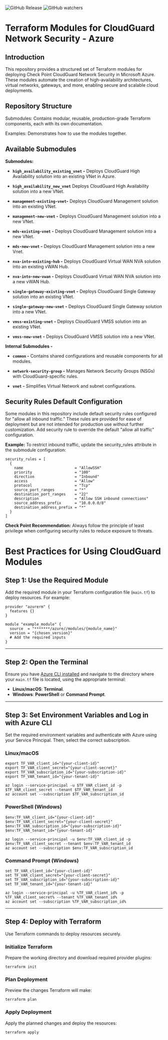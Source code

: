 ![GitHub Release](https://img.shields.io/github/v/release/chkp-guybarak/terraform-azure-guy-test1)
![GitHub watchers](https://img.shields.io/github/watchers/chkp-guybarak/terraform-azure-guy-test1)

# Terraform Modules for CloudGuard Network Security - Azure


## Introduction
This repository provides a structured set of Terraform modules for deploying Check Point CloudGuard Network Security in Microsoft Azure. These modules automate the creation of high-availability architectures, virtual networks, gateways, and more, enabling secure and scalable cloud deployments.

## Repository Structure
Submodules: Contains modular, reusable, production-grade Terraform components, each with its own documentation.

Examples: Demonstrates how to use the modules together.

## Available Submodules

**Submodules:**

* **`high_availability_existing_vnet` -** Deploys CloudGuard High Availability solution into an existing VNet in Azure.

* **`high_availability_new_vnet`** Deploys CloudGuard High Availability solution into a new VNet.

* **`management-existing-vnet`-** Deploys CloudGuard Management solution into an existing VNet.

* **`management-new-vnet` -** Deploys CloudGuard Management solution into a new VNet.

* **`mds-existing-vnet` -** Deploys CloudGuard Management solution into a new VNet.

* **`mds-new-vnet` -** Deploys CloudGuard Management solution into a new Vnet.

* **`nva-into-existing-hub` -** Deploys CloudGuard Virtual WAN NVA solution into an existing vWAN Hub.

* **`nva-into-new-vwan` -** Deploys CloudGuard Virtual WAN NVA solution into a new vWAN Hub.

* **`single-gateway-existing-vnet` -** Deploys CloudGuard Single Gateway solution into an existing VNet.

* **`single-gateway-new-vnet` -** Deploys CloudGuard Single Gateway solution into a new VNet.

* **`vmss-existing-vnet` -** Deploys CloudGuard VMSS solution into an existing VNet.

* **`vmss-new-vnet` -** Deploys CloudGuard VMSS solution into a new VNet.

**Internal Submodules -** 

* **`common` -** Contains shared configurations and reusable components for all modules.

* **`network-security-group` -** Manages Network Security Groups (NSGs) with CloudGuard-specific rules.

* **`vnet` -** Simplifies Virtual Network and subnet configurations.


## Security Rules Default Configuration
Some modules in this repository include default security rules configured for "allow all inbound traffic." These rules are provided for ease of deployment but are not intended for production use without further customization. Add security rule to override the default "allow all traffic" configuration.

**Example:** To restrict inbound traffic, update the security_rules attribute in the submodule configuration:
```hcl
security_rules = [
  {
    name                       = "AllowSSH"
    priority                   = "100"
    direction                  = "Inbound"
    access                     = "Allow"
    protocol                   = "Tcp"
    source_port_ranges         = "*"
    destination_port_ranges    = "22"
    description                = "Allow SSH inbound connections"
    source_address_prefix      = "10.0.0.0/8"
    destination_address_prefix = "*"
  }
]
```

**Check Point Recommendation:** Always follow the principle of least privilege when configuring security rules to reduce exposure to threats.

# Best Practices for Using CloudGuard Modules

## Step 1: Use the Required Module
Add the required module in your Terraform configuration file (`main.tf`) to deploy resources. For example:

```hcl
provider "azurerm" {
  features {}
}

module "example_module" {
  source  = "*******/azure//modules/{module_name}"
  version = "{chosen_version}"
  # Add the required inputs
}
```
---

## Step 2: Open the Terminal
Ensure you have [Azure CLI installed](https://learn.microsoft.com/en-us/cli/azure/install-azure-cli) and navigate to the directory where your `main.tf` file is located, using the appropriate terminal: 

- **Linux/macOS**: **Terminal**.
- **Windows**: **PowerShell** or **Command Prompt**.
---

## Step 3: Set Environment Variables and Log in with Azure CLI
Set the required environment variables and authenticate with Azure using your Service Principal. Then, select the correct subscription.

### Linux/macOS
```hcl
export TF_VAR_client_id="{your-client-id}"
export TF_VAR_client_secret="{your-client-secret}"
export TF_VAR_subscription_id="{your-subscription-id}"
export TF_VAR_tenant_id="{your-tenant-id}"

az login --service-principal -u $TF_VAR_client_id -p $TF_VAR_client_secret --tenant $TF_VAR_tenant_id
az account set --subscription $TF_VAR_subscription_id
```
### PowerShell (Windows)
```hcl
$env:TF_VAR_client_id="{your-client-id}"
$env:TF_VAR_client_secret="{your-client-secret}"
$env:TF_VAR_subscription_id="{your-subscription-id}"
$env:TF_VAR_tenant_id="{your-tenant-id}"

az login --service-principal -u $env:TF_VAR_client_id -p $env:TF_VAR_client_secret --tenant $env:TF_VAR_tenant_id
az account set --subscription $env:TF_VAR_subscription_id
```
### Command Prompt (Windows)
```hcl
set TF_VAR_client_id="{your-client-id}"
set TF_VAR_client_secret="{your-client-secret}"
set TF_VAR_subscription_id="{your-subscription-id}"
set TF_VAR_tenant_id="{your-tenant-id}"

az login --service-principal -u %TF_VAR_client_id% -p %TF_VAR_client_secret% --tenant %TF_VAR_tenant_id%
az account set --subscription %TF_VAR_subscription_id%
```
---


## Step 4: Deploy with Terraform
Use Terraform commands to deploy resources securely.

### Initialize Terraform
Prepare the working directory and download required provider plugins:
```hcl
terraform init
```

### Plan Deployment
Preview the changes Terraform will make:
```hcl
terraform plan
```
### Apply Deployment
Apply the planned changes and deploy the resources:
```hcl
terraform apply
```
